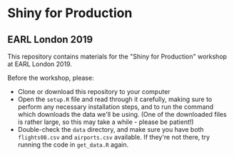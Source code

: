 # Shiny for Production
## EARL London 2019

This repository contains materials for the "Shiny for Production" workshop at EARL London 2019.

Before the workshop, please:

* Clone or download this repository to your computer
* Open the `setup.R` file and read through it carefully, making sure to perform any necessary installation steps, and to run the command which downloads the data we'll be using. (One of the downloaded files is rather large, so this may take a while - please be patient!)
* Double-check the `data` directory, and make sure you have both `flights08.csv` and `airports.csv` available. If they're not there, try running the code in `get_data.R` again.


